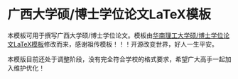 # 广西大学硕/博士学位论文LaTeX模板

本模板可用于撰写广西大学硕/博士学位论文。模板由[华南理工大学硕/博士学位论文LaTeX模板]([https://github.com/alwintsui/gxuthesis](https://github.com/mengchaoheng/SCUT_thesis))修改而来，感谢祖传模板！！！开源改变世界，好人一生平安。

本模版目前还处于调整阶段，没有完全符合学校的格式要求，希望广大高手一起加入维护优化！


